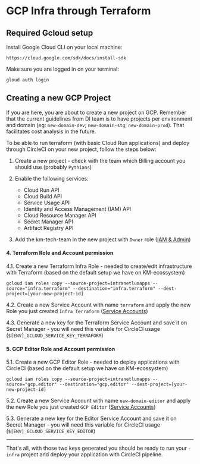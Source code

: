 # GCP Infra through Terraform

## Required Gcloud setup

Install Google Cloud CLI on your local machine:

```
https://cloud.google.com/sdk/docs/install-sdk
```

Make sure you are logged in on your terminal:

```
gloud auth login
```



## Creating a new GCP Project

If you are here, you are about to create a new project on GCP. Remember that the current guidelines from DI team is to have projects per environment and domain (eg: 
`new-domain-dev`; `new-domain-stg`; `new-domain-prod`). That facilitates cost analysis in the future.

To be able to run terraform (with basic Cloud Run applications) and deploy through CircleCI on your new project, follow the steps below:

1. Create a new project - check with the team which Billing account you should use (probably `Pythians`)

2. Enable the following services:

   - Cloud Run API
   - Cloud Build API
   - Service Usage API
   - Identity and Access Management (IAM) API
   - Cloud Resource Manager API
   - Secret Manager API
   - Artifact Registry API


3. Add the km-tech-team in the new project with `Owner` role ([IAM & Admin](https://console.cloud.google.com/iam-admin/iam))

#### 4. Terraform Role and Account permission

4.1. Create a new Terraform Infra Role - needed to create/edit infrastructure with Terraform (based on the default setup we have on KM-ecossystem)
```
gcloud iam roles copy --source-project=intranetlumapps --source="infra.terraform" --destination="infra.terraform" --dest-project=[your-new-project-id]
```

4.2. Create a new Service Account with name `terraform` and apply the new Role you just created `Infra Terraform` ([Service Accounts](https://console.cloud.google.com/iam-admin/serviceaccounts))

4.3. Generate a new key for the Terraform Service Account and save it on Secret Manager - you will need this variable for CircleCI usage (`$[ENV]_GCLOUD_SERVICE_KEY_TERRAFORM`)

#### 5. GCP Editor Role and Account permission

5.1. Create a new GCP Editor Role - needed to deploy applications with CircleCI (based on the default setup we have on KM-ecossystem)
```
gcloud iam roles copy --source-project=intranetlumapps --source="gcp.editor" --destination="gcp.editor" --dest-project=[your-new-project-id]
```

5.2. Create a new Service Account with name `new-domain-editor` and apply the new Role you just created `GCP Editor` ([Service Accounts](https://console.cloud.google.com/iam-admin/serviceaccounts))

5.3. Generate a new key for the Editor Service Account and save it on Secret Manager - you will need this variable for CircleCI usage (`$[ENV]_GCLOUD_SERVICE_KEY_EDITOR`)

_________________

That's all, with those two keys generated you should be ready to run your `-infra` project and deploy your application with CircleCI pipeline.
